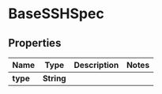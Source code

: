 # BaseSSHSpec

## Properties
Name | Type | Description | Notes
------------ | ------------- | ------------- | -------------
**type** | **String** |  | 
